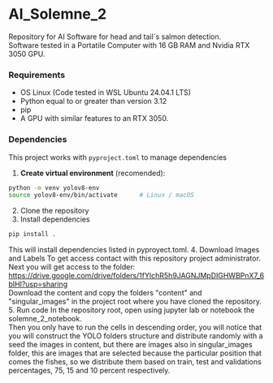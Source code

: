 # AI_Solemne_2
Repository for AI Software for head and tail´s salmon detection.  
Software tested in a Portatile Computer with 16 GB RAM and Nvidia RTX 3050 GPU.  
### Requirements
- OS Linux (Code tested in WSL Ubuntu 24.04.1 LTS)
- Python equal to or greater than version 3.12
- pip
- A GPU with similar features to an RTX 3050.
### Dependencies
This project works with `pyproject.toml` to manage dependencies
1. **Create virtual environment** (recomended):
```bash
python -m venv yolov8-env
source yolov8-env/bin/activate      # Linux / macOS
```
2. Clone the repository
3. Install dependencies
```bash
pip install .
```
This will install dependencies listed in pyproyect.toml.
4. Download Images and Labels 
To get access contact with this repository project administrator.
Next you will get access to the folder:  
https://drive.google.com/drive/folders/1fYlchR5h9JAGNJMpDIGHWBPnX7_6bIHl?usp=sharing  
Download the content and copy the folders "content" and "singular_images" in the project root where you have cloned the repository. 
5. Run code
In the repository root, open using jupyter lab or notebook the solemne_2_notebook.  
Then you only have to run the cells in descending order, you will notice that you will construct the YOLO folders structure and distribute randomly with a seed the images in content, but there are images also in singular_images folder, this are images that are selected because the particular position that comes the fishes, so we distribute them based on train, test and validations percentages, 75, 15 and 10 percent respectively.
